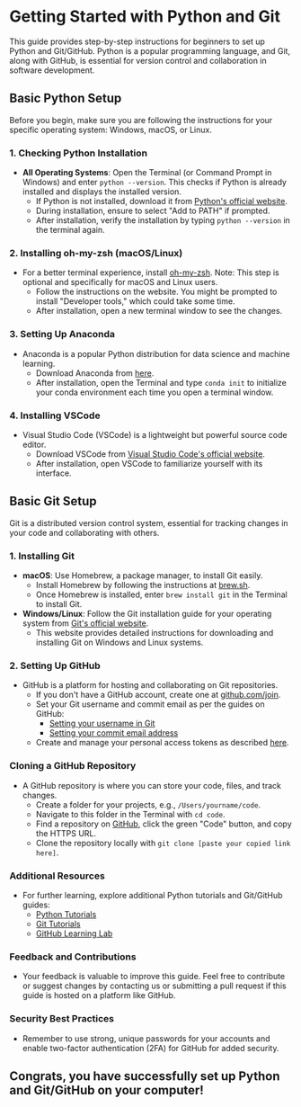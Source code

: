 # Getting Started with Python and Git

This guide provides step-by-step instructions for beginners to set up Python and Git/GitHub. Python is a popular programming language, and Git, along with GitHub, is essential for version control and collaboration in software development.

## Basic Python Setup

Before you begin, make sure you are following the instructions for your specific operating system: Windows, macOS, or Linux.

### 1. Checking Python Installation
- **All Operating Systems**: Open the Terminal (or Command Prompt in Windows) and enter `python --version`. This checks if Python is already installed and displays the installed version.
  - If Python is not installed, download it from [Python's official website](https://www.python.org/downloads/).
  - During installation, ensure to select "Add to PATH" if prompted.
  - After installation, verify the installation by typing `python --version` in the terminal again.

### 2. Installing oh-my-zsh (macOS/Linux)
- For a better terminal experience, install [oh-my-zsh](https://ohmyz.sh/#install). Note: This step is optional and specifically for macOS and Linux users.
  - Follow the instructions on the website. You might be prompted to install "Developer tools," which could take some time.
  - After installation, open a new terminal window to see the changes.

### 3. Setting Up Anaconda
- Anaconda is a popular Python distribution for data science and machine learning.
  - Download Anaconda from [here](https://www.anaconda.com/download).
  - After installation, open the Terminal and type `conda init` to initialize your conda environment each time you open a terminal window.

### 4. Installing VSCode
- Visual Studio Code (VSCode) is a lightweight but powerful source code editor.
  - Download VSCode from [Visual Studio Code's official website](https://code.visualstudio.com/download).
  - After installation, open VSCode to familiarize yourself with its interface.

## Basic Git Setup

Git is a distributed version control system, essential for tracking changes in your code and collaborating with others.

### 1. Installing Git
- **macOS**: Use Homebrew, a package manager, to install Git easily.
  - Install Homebrew by following the instructions at [brew.sh](https://brew.sh/).
  - Once Homebrew is installed, enter `brew install git` in the Terminal to install Git.
- **Windows/Linux**: Follow the Git installation guide for your operating system from [Git's official website](https://git-scm.com/downloads).
  - This website provides detailed instructions for downloading and installing Git on Windows and Linux systems.

### 2. Setting Up GitHub
- GitHub is a platform for hosting and collaborating on Git repositories.
  - If you don't have a GitHub account, create one at [github.com/join](https://github.com/join).
  - Set your Git username and commit email as per the guides on GitHub:
    - [Setting your username in Git](https://docs.github.com/en/get-started/getting-started-with-git/setting-your-username-in-git)
    - [Setting your commit email address](https://docs.github.com/en/account-and-profile/setting-up-and-managing-your-personal-account-on-github/managing-email-preferences/setting-your-commit-email-address)
  - Create and manage your personal access tokens as described [here](https://docs.github.com/en/authentication/keeping-your-account-and-data-secure/managing-your-personal-access-tokens).

### Cloning a GitHub Repository
- A GitHub repository is where you can store your code, files, and track changes.
  - Create a folder for your projects, e.g., `/Users/yourname/code`.
  - Navigate to this folder in the Terminal with `cd code`.
  - Find a repository on [GitHub](https://github.com/), click the green "Code" button, and copy the HTTPS URL.
  - Clone the repository locally with `git clone [paste your copied link here]`.

### Additional Resources
- For further learning, explore additional Python tutorials and Git/GitHub guides:
  - [Python Tutorials](https://docs.python.org/3/tutorial/)
  - [Git Tutorials](https://git-scm.com/doc)
  - [GitHub Learning Lab](https://lab.github.com/)

### Feedback and Contributions
- Your feedback is valuable to improve this guide. Feel free to contribute or suggest changes by contacting us or submitting a pull request if this guide is hosted on a platform like GitHub.

### Security Best Practices
- Remember to use strong, unique passwords for your accounts and enable two-factor authentication (2FA) for GitHub for added security.

## Congrats, you have successfully set up Python and Git/GitHub on your computer!
